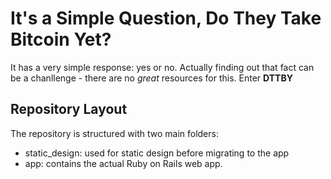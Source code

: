 # It's a Simple Question, Do They Take Bitcoin Yet?
It has a very simple response: yes or no. Actually finding out that fact can be a
chanllenge - there are no *great* resources for this. Enter **DTTBY**

## Repository Layout
The repository is structured with two main folders:

* static_design: used for static design before migrating to the app
* app: contains the actual Ruby on Rails web app.
